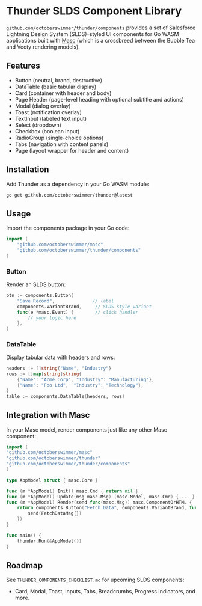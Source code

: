 # Thunder SLDS Component Library

`github.com/octoberswimmer/thunder/components` provides a set of Salesforce Lightning Design System (SLDS)–styled UI components for Go WASM applications built with [Masc](https://github.com/octoberswimmer/masc) (which is a crossbreed between the Bubble Tea and Vecty rendering models).

## Features
- Button (neutral, brand, destructive)
- DataTable (basic tabular display)
- Card (container with header and body)
- Page Header (page-level heading with optional subtitle and actions)
- Modal (dialog overlay)
- Toast (notification overlay)
- TextInput (labeled text input)
- Select (dropdown)
- Checkbox (boolean input)
 - RadioGroup (single-choice options)
 - Tabs (navigation with content panels)
 - Page (layout wrapper for header and content)
  
## Installation
Add Thunder as a dependency in your Go WASM module:
```sh
go get github.com/octoberswimmer/thunder@latest
```

## Usage
Import the components package in your Go code:
```go
import (
    "github.com/octoberswimmer/masc"
    "github.com/octoberswimmer/thunder/components"
)
```

### Button
Render an SLDS button:
```go
btn := components.Button(
    "Save Record",              // label
    components.VariantBrand,     // SLDS style variant
    func(e *masc.Event) {        // click handler
        // your logic here
    },
)
```

### DataTable
Display tabular data with headers and rows:
```go
headers := []string{"Name", "Industry"}
rows := []map[string]string{
    {"Name": "Acme Corp", "Industry": "Manufacturing"},
    {"Name": "Foo Ltd",  "Industry": "Technology"},
}
table := components.DataTable(headers, rows)
```

## Integration with Masc
In your Masc model, render components just like any other Masc component:

```go
import (
"github.com/octoberswimmer/masc"
"github.com/octoberswimmer/thunder"
"github.com/octoberswimmer/thunder/components"
)

type AppModel struct { masc.Core }

func (m *AppModel) Init() masc.Cmd { return nil }
func (m *AppModel) Update(msg masc.Msg) (masc.Model, masc.Cmd) { ... }
func (m *AppModel) Render(send func(masc.Msg)) masc.ComponentOrHTML {
    return components.Button("Fetch Data", components.VariantBrand, func(e *masc.Event) {
        send(FetchDataMsg{})
    })
}

func main() {
    thunder.Run(&AppModel{})
}
```

## Roadmap
See `THUNDER_COMPONENTS_CHECKLIST.md` for upcoming SLDS components:
- Card, Modal, Toast, Inputs, Tabs, Breadcrumbs, Progress Indicators, and more.
